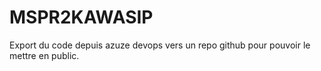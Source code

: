 # MSPR2KAWASIP

Export du code depuis azuze devops vers un repo github pour pouvoir le mettre en public. 

